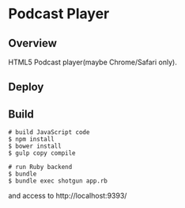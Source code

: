 # Podcast Player
## Overview
HTML5 Podcast player(maybe Chrome/Safari only).

## Deploy

## Build

```shell
# build JavaScript code
$ npm install
$ bower install
$ gulp copy compile

# run Ruby backend
$ bundle
$ bundle exec shotgun app.rb
```

and access to http://localhost:9393/
